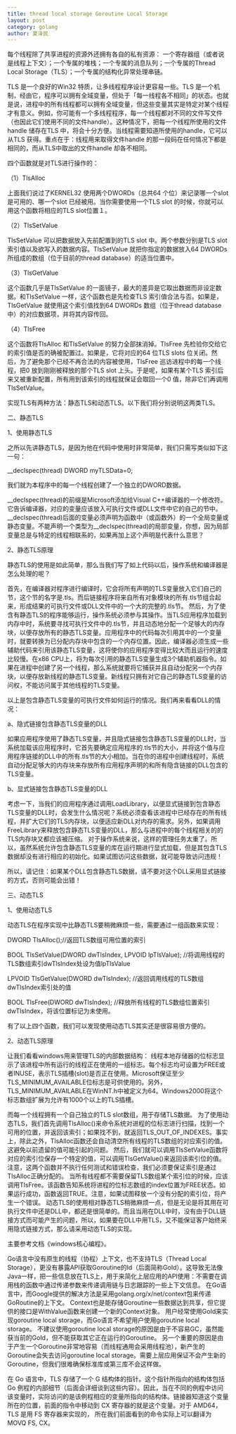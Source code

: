 ```yaml
---
title: thread local storage Goroutine Local Storage
layout: post
category: golang
author: 夏泽民
---
```

每个线程除了共享进程的资源外还拥有各自的私有资源：
一个寄存器组（或者说是线程上下文）；一个专属的堆栈；一个专属的消息队列；一个专属的Thread Local Storage（TLS）；一个专属的结构化异常处理串链。

TLS 是一个良好的Win32 特质，让多线程程序设计更容易一些。TLS 是一个机制，经由它，程序可以拥有全域变量，但处于「每一线程各不相同」的状态。也就是说，进程中的所有线程都可以拥有全域变量，但这些变量其实是特定对某个线程才有意义。例如，你可能有一个多线程程序，每一个线程都对不同的文件写文件（也因此它们使用不同的文件handle）。这种情况下，把每一个线程所使用的文件handle 储存在TLS 中，将会十分方便。当线程需要知道所使用的handle，它可以从TLS 获得。重点在于：线程用来取得文件handle 的那一段码在任何情况下都是相同的，而从TLS中取出的文件handle 却各不相同。
<!-- more -->
四个函数就是对TLS进行操作的：   

（1）TlsAlloc   

上面我们说过了KERNEL32 使用两个DWORDs（总共64 个位）来记录哪一个slot 是可用的、哪一个slot 已经被用。当你需要使用一个TLS slot 的时候，你就可以用这个函数将相应的TLS slot位置１。   

（2）TlsSetValue   

TlsSetValue 可以把数据放入先前配置到的TLS slot 中。两个参数分别是TLS slot 索引值以及欲写入的数据内容。TlsSetValue 就把你指定的数据放入64 DWORDs 所组成的数组（位于目前的thread database）的适当位置中。   

（3）TlsGetValue   

这个函数几乎是TlsSetValue 的一面镜子，最大的差异是它取出数据而非设定数据。和TlsSetValue 一样，这个函数也是先检查TLS 索引值合法与否。如果是，TlsGetValue 就使用这个索引值找到64 DWORDs 数组（位于thread database 中）的对应数据项，并将其内容传回。   

（4）TlsFree   

这个函数将TlsAlloc 和TlsSetValue 的努力全部抹消掉。TlsFree 先检验你交给它的索引值是否的确被配置过。如果是，它将对应的64 位TLS slots 位关闭。然后，为了避免那个已经不再合法的内容被使用，TlsFree 巡访进程中的每一个线程，把0 放到刚刚被释放的那个TLS slot 上头。于是呢，如果有某个TLS 索引后来又被重新配置，所有用到该索引的线程就保证会取回一个0 值，除非它们再调用TlsSetValue。 

实现TLS有两种方法：静态TLS和动态TLS。以下我们将分别说明这两类TLS。

 

二、静态TLS

1、使用静态TLS

之所以先讲静态TLS，是因为他在代码中使用时非常简单，我们只需写类似如下这一句：

__declspec(thread) DWORD myTLSData=0;

我们就为本程序中的每一个线程创建了一个独立的DWORD数据。

__declspec(thread)的前缀是Microsoft添加给Visual C++编译器的一个修改符。它告诉编译器，对应的变量应该放入可执行文件或DLL文件中它的自己的节中。__declspec(thread)后面的变量必须声明为函数中（或函数外）的一个全局变量或静态变量。不能声明一个类型为__declspec(thread)的局部变量，你想，因为局部变量总是与特定的线程相联系的，如果再加上这个声明是代表什么意思？

2、静态TLS原理

静态TLS的使用是如此简单，那么当我们写了如上代码以后，操作系统和编译器是怎么处理的呢？

首先，在编译器对程序进行编译时，它会将所有声明的TLS变量放入它们自己的节，这个节的名字是.tls。而后链接程序将来自所有对象模块的所有.tls节组合起来，形成结果的可执行文件或DLL文件中的一个大的完整的.tls节。
然后，为了使含有静态TLS的程序能够运行，操作系统必须参与其操作。当TLS应用程序加载到内存中时，系统要寻找可执行文件中的.tls节，并且动态地分配一个足够大的内存块，以便存放所有的静态TLS变量。应用程序中的代码每次引用其中的一个变量时，就要转换为已分配内存块中包含的一个内存位置。因此，编译器必须生成一些辅助代码来引用该静态TLS变量，这将使你的应用程序变得比较大而且运行的速度比较慢。在x86 CPU上，将为每次引用的静态TLS变量生成3个辅助机器指令。如果在进程中创建了另一个线程，那么系统就要将它捕获并且自动分配另一个内存块，以便存放新线程的静态TLS变量。新线程只拥有对它自己的静态TLS变量的访问权，不能访问属于其他线程的TLS变量。

以上是包含静态TLS变量的可执行文件如何运行的情况。我们再来看看DLL的情况：

a、隐式链接包含静态TLS变量的DLL

如果应用程序使用了静态TLS变量，并且隐式链接包含静态TLS变量的DLL时，当系统加载该应用程序时，它首先要确定应用程序的.tls节的大小，并将这个值与应用程序链接的DLL中的所有.tls节的大小相加。当在你的进程中创建线程时，系统自动分配足够大的内存块来存放所有应用程序声明的和所有隐含链接的DLL包含的TLS变量。

b、显式链接包含静态TLS变量的DLL

考虑一下，当我们的应用程序通过调用LoadLibrary，以便显式链接到包含静态TLS变量的DLL时，会发生什么情况呢？系统必须查看该进程中已经存在的所有线程，并扩大它们的TLS内存块，以便适应新DLL对内存的需求。另外，如果调用FreeLibrary来释放包含静态TLS变量的DLL，那么与进程中的每个线程相关的的TLS内存块又都应该被压缩。
对于操作系统来说，这样的管理任务太重了。所以，虽然系统允许包含静态TLS变量的库在运行期进行显式加载，但是其包含TLS数据却没有进行相应的初始化。如果试图访问这些数据，就可能导致访问违规！

所以，请记住：如果某个DLL包含静态TLS数据，请不要对这个DLL采用显式链接的方式，否则可能会出错！

 

三、动态TLS

1、使用动态TLS

动态TLS在程序实现中比静态TLS要稍微麻烦一些，需要通过一组函数来实现：

DWORD TlsAlloc();//返回TLS数组可用位置的索引

BOOL TlsSetValue(DWORD dwTlsIndex, LPVOID lpTlsValue); //将调用线程的TLS数组索引dwTlsIndex处设为值lpTlsValue

LPVOID TlsGetValue(DWORD dwTlsIndex); //返回调用线程的TLS数组dwTlsIndex索引处的值

BOOL TlsFree(DWORD dwTlsIndex); //释放所有线程的TLS数组位置索引dwTlsIndex，将该位置标记为未使用。

有了以上四个函数，我们可以发现使用动态TLS其实还是很容易很方便的。

2、动态TLS原理

让我们看看windows用来管理TLS的内部数据结构：
线程本地存储器的位标志显示了该进程中所有运行的线程正在使用的一组标志。每个标志均可设置为FREE或者INUSE，表示TLS插槽(slot)是否正在使用。Microsoft保证至少TLS_MINIMUM_AVAILABLE位标志是可供使用的。另外，TLS_MINIMUM_AVAILABLE在WinNT.h中被定义为64。Windows2000将这个标志数组扩展为允许有1000个以上的TLS插槽。

而每一个线程拥有一个自己独立的TLS slot数组，用于存储TLS数据。
为了使用动态TLS，我们首先调用TlsAlloc()来命令系统对进程的位标志进行扫描，找到一个可用的位置，并返回该索引；如果找不到，就返回TLS_OUT_OF_INDEXES。事实上，除此之外，TlsAlloc函数还会自动清空所有线程的TLS数组的对应索引的值。这避免以前遗留的值可能引起的问题。
然后，我们就可以调用TlsSetValue函数将对应的索引位保存一个特定的值，可以调用TlsGetValue()来返回该索引位的值。注意，这两个函数并不执行任何测试和错误检查，我们必须要保证索引是通过TlsAlloc正确分配的。
当所有线程都不需要保留TLS数组某个索引位的时候，应该调用TlsFree。该函数告知系统将进程的位标志数组的index位置为FREE状态。如果运行成功，函数返回TRUE。注意，如果试图释放一个没有分配的索引位，将产生一个错误。
动态TLS的使用相对静态TLS稍微麻烦一点，但是无论是将其用在可执行文件中还是DLL中，都还是很简单的。而且当用在DLL中时，没有由于DLL链接方式而可能产生的问题，所以，如果要在DLL中用TLS，又不能保证客户始终采用隐式链接方式，那么请采用动态TLS的实现。

主要参考文档《windows核心编程》。

Go语言中没有原生的线程（协程）上下文，也不支持TLS（Thread Local Storage），更没有暴露API获取Goroutine的Id（后面简称GoId）。这导致无法像Java一样，把一些信息放在TLS上，用于来简化上层应用的API使用：不需要在调用栈的函数中通过传递参数来传递调用链与日志跟踪的一些上下文信息。
在Go语言中，而Google提供的解决方法是采用golang.org/x/net/context包来传递GoRoutine的上下文。
Context也是能存储Goroutine一些数据达到共享，但它提供的接口是WithValue函数来创建一个新的Context对象。
用户经常使用GoId来实现goroutine local storage，而Go语言不希望用户使用goroutine local storage。
不建议使用goroutine local storage的原因是由于不容易GC，虽然能获当前的GoId，但不能获取其它正在运行的Goroutine。
另一个重要的原因是由于产生一个Goroutine非常地容易（而线程通用会采用线程池），新产生的Goroutine会失去访问goroutine local storage。需要上层应用保证不会产生新的Goroutine，但我们很难确保标准库或第三库不会这样做。

在 Go 语言中，TLS 存储了一个 G 结构体的指针。这个指针所指向的结构体包括 Go 例程的内部细节（后面会详细谈到这些内容）。因此，当在不同的例程中访问该变量时，实际访问的是该例程相应的变量所指向的结构体。链接器知道这个变量所在的位置，前面的指令中移动到 CX 寄存器的就是这个变量。对于 AMD64，TLS 是用 FS 寄存器来实现的， 所在我们前面看到的命令实际上可以翻译为 MOVQ FS, CX。

